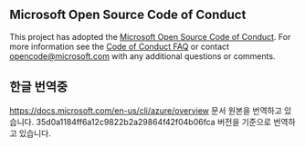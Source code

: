 ## Microsoft Open Source Code of Conduct

This project has adopted the [Microsoft Open Source Code of Conduct](https://opensource.microsoft.com/codeofconduct/).
For more information see the [Code of Conduct FAQ](https://opensource.microsoft.com/codeofconduct/faq/) or contact [opencode@microsoft.com](mailto:opencode@microsoft.com) with any additional questions or comments.

## 한글 번역중

https://docs.microsoft.com/en-us/cli/azure/overview 문서 원본을 번역하고 있습니다.
35d0a1184ff6a12c9822b2a29864f42f04b06fca 버전을 기준으로 번역하고 있습니다.
